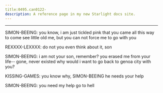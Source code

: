 ```yaml
---
title:0495.can0122-
description: A reference page in my new Starlight docs site.
---
```

----- 
SIMON-BEEING: you know, i am just tickled pink that you came all this way to come see 
little old me, but you can not force me to go with you
 
REXXXX-LEXXXX: do not you even think about it, son
 
SIMON-BEEING: i am not your son, remember? 
 you erased me from your life-- gone, never 
existed
 why would i want to go back to genoa city with you? 
 
KISSING-GAMES: you know why, SIMON-BEEING
 he needs your help
 
SIMON-BEEING: you need my help
 go to hell
 

